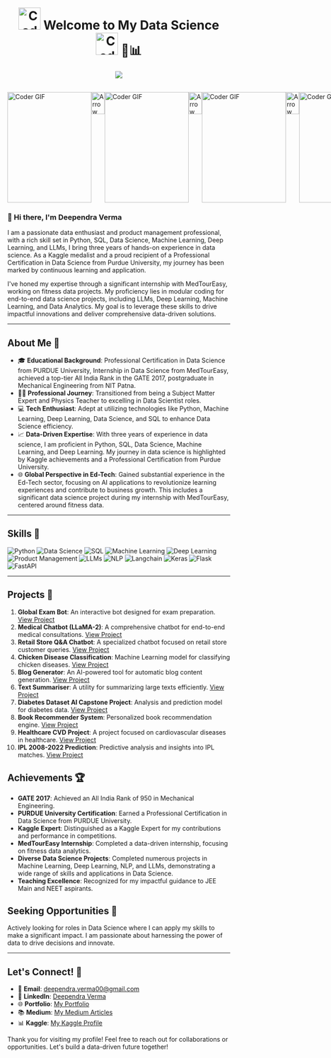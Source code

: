 <center>
    <h1><img src="https://media.tenor.com/oqXocliEYAMAAAAi/hello-yellow.gif" alt="Coder GIF" width="50" height="50"> Welcome to My Data Science <img src="https://user-images.githubusercontent.com/74038190/212257468-1e9a91f1-b626-4baa-b15d-5c385dfa7ed2.gif" alt="Coder GIF" width="50" height="50"> 🚀📊</h1>
</center>

<p align="center">
    <img src="https://readme-typing-svg.demolab.com/?lines=I+am+a+Data+Scientist+with+ML%2C+DL%2C+and+GenAI+expertise.;End-to-End+Projects%3A+On+Machine+Learning%2C+Deep+Learning%2C+GenAI+LLMs&font=Fira%20Code&center=true&width=2500&height=45&color=f75c7e&vCenter=true&pause=1000&size=50" />
</p>


<br>
<div style="display: flex; justify-content: space-between;">
    <img src="https://media1.tenor.com/m/IQ6Z-aPhr1wAAAAd/date-everywhere-data.gif" alt="Coder GIF" width="190" height="250">
    <img src="https://media.tenor.com/Zw9xJqkeKBEAAAAi/arrow-kws.gif" alt="Arrow GIF" width="30" height="50">
    <img src="https://media1.tenor.com/m/2unHkuoMLhcAAAAd/data-code.gif" alt="Coder GIF" width="190" height="250">
    <img src="https://media.tenor.com/Zw9xJqkeKBEAAAAi/arrow-kws.gif" alt="Arrow GIF" width="30" height="50">
    <img src="https://media1.tenor.com/m/lUS8_KLWgk4AAAAd/similarweb-data.gif" alt="Coder GIF" width="190" height="250">
    <img src="https://media.tenor.com/Zw9xJqkeKBEAAAAi/arrow-kws.gif" alt="Arrow GIF" width="30" height="50">
    <img src="https://media1.tenor.com/m/eAvYn-gw0_MAAAAd/deep-hidden-layers.gif" alt="Coder GIF" width="190" height="250">
</div>



### 👋 Hi there, I'm Deependra Verma

I am a passionate data enthusiast and product management professional, with a rich skill set in Python, SQL, Data Science, Machine Learning, Deep Learning, and LLMs, I bring three years of hands-on experience in data science. As a Kaggle medalist and a proud recipient of a Professional Certification in Data Science from Purdue University, my journey has been marked by continuous learning and application.

I've honed my expertise through a significant internship with MedTourEasy, working on fitness data projects. My proficiency lies in modular coding for end-to-end data science projects, including LLMs, Deep Learning, Machine Learning, and Data Analytics. My goal is to leverage these skills to drive impactful innovations and deliver comprehensive data-driven solutions.

---

## About Me 🌟

- 🎓 **Educational Background**: Professional Certification in Data Science from PURDUE University, Internship in Data Science from MedTourEasy, achieved a top-tier All India Rank in the GATE 2017, postgraduate in Mechanical Engineering from NIT Patna.
- 🧑‍🏫 **Professional Journey**: Transitioned from being a Subject Matter Expert and Physics Teacher to excelling in Data Scientist roles.
- 💻 **Tech Enthusiast**: Adept at utilizing technologies like Python, Machine Learning, Deep Learning, Data Science, and SQL to enhance Data Science efficiency.
- 📈 **Data-Driven Expertise**: With three years of experience in data science, I am proficient in Python, SQL, Data Science, Machine Learning, and Deep Learning. My journey in data science is highlighted by Kaggle achievements and a Professional Certification from Purdue University.
- 🌐 **Global Perspective in Ed-Tech**: Gained substantial experience in the Ed-Tech sector, focusing on AI applications to revolutionize learning experiences and contribute to business growth. This includes a significant data science project during my internship with MedTourEasy, centered around fitness data.

---


## Skills 💼

![Python](https://img.shields.io/badge/-Python-3776AB?style=for-the-badge&logo=python&logoColor=white)
![Data Science](https://img.shields.io/badge/-Data%20Science-3776AB?style=for-the-badge)
![SQL](https://img.shields.io/badge/-SQL-336791?style=for-the-badge&logo=MySQL&logoColor=white)
![Machine Learning](https://img.shields.io/badge/-Machine%20Learning-3776AB?style=for-the-badge)
![Deep Learning](https://img.shields.io/badge/-Deep%20Learning-3776AB?style=for-the-badge)
![Product Management](https://img.shields.io/badge/-Product%20Management-3776AB?style=for-the-badge)
![LLMs](https://img.shields.io/badge/-LLMs-3776AB?style=for-the-badge)
![NLP](https://img.shields.io/badge/-NLP-3776AB?style=for-the-badge)
![Langchain](https://img.shields.io/badge/-Langchain-3776AB?style=for-the-badge)
![Keras](https://img.shields.io/badge/-Keras-D00000?style=for-the-badge&logo=Keras&logoColor=white)
![Flask](https://img.shields.io/badge/-Flask-000000?style=for-the-badge&logo=Flask&logoColor=white)
![FastAPI](https://img.shields.io/badge/-FastAPI-009688?style=for-the-badge&logo=FastAPI&logoColor=white)


---

## Projects 📘

1. **Global Exam Bot**: An interactive bot designed for exam preparation. [View Project](https://github.com/DeependraVerma/global-exam-bot)
2. **Medical Chatbot (LLaMA-2)**: A comprehensive chatbot for end-to-end medical consultations. [View Project](https://github.com/DeependraVerma/end-to-end-medical-chatbot-llama-2)
3. **Retail Store Q&A Chatbot**: A specialized chatbot focused on retail store customer queries. [View Project](https://github.com/DeependraVerma/Chatbot-Q-and-A---Retail-Store)
4. **Chicken Disease Classification**: Machine Learning model for classifying chicken diseases. [View Project](https://github.com/DeependraVerma/chicken-disease-classification)
5. **Blog Generator**: An AI-powered tool for automatic blog content generation. [View Project](https://github.com/DeependraVerma/Blog-Generator)
6. **Text Summariser**: A utility for summarizing large texts efficiently. [View Project](https://github.com/DeependraVerma/Text-Summariser)
7. **Diabetes Dataset AI Capstone Project**: Analysis and prediction model for diabetes data. [View Project](https://github.com/DeependraVerma/diabetes-dataset-ai-capstone_project-1)
8. **Book Recommender System**: Personalized book recommendation engine. [View Project](https://github.com/DeependraVerma/book-recommender-system-1)
9. **Healthcare CVD Project**: A project focused on cardiovascular diseases in healthcare. [View Project](https://github.com/DeependraVerma/Healthcare_CVD)
10. **IPL 2008-2022 Prediction**: Predictive analysis and insights into IPL matches. [View Project](https://github.com/DeependraVerma/ipl-2008-2022-prediction)


## Achievements 🏆

- **GATE 2017**: Achieved an All India Rank of 950 in Mechanical Engineering.
- **PURDUE University Certification**: Earned a Professional Certification in Data Science from PURDUE University.
- **Kaggle Expert**: Distinguished as a Kaggle Expert for my contributions and performance in competitions.
- **MedTourEasy Internship**: Completed a data-driven internship, focusing on fitness data analytics.
- **Diverse Data Science Projects**: Completed numerous projects in Machine Learning, Deep Learning, NLP, and LLMs, demonstrating a wide range of skills and applications in Data Science.
-  **Teaching Excellence**: Recognized for my impactful guidance to JEE Main and NEET aspirants.



## Seeking Opportunities 🌱

Actively looking for roles in Data Science where I can apply my skills to make a significant impact. I am passionate about harnessing the power of data to drive decisions and innovate.

---

## Let's Connect! 🤝

- 📧 **Email**: [deependra.verma00@gmail.com](mailto:deependra.verma00@gmail.com)
- 💼 **LinkedIn**: [Deependra Verma](https://www.linkedin.com/in/deependra-verma-284668146/)
- 🌐 **Portfolio**: [My Portfolio](https://deependradatascience-productportfolio.netlify.app/)
- 📚 **Medium**: [My Medium Articles](https://medium.com/@deependra.verma00)
- 📊 **Kaggle**: [My Kaggle Profile](https://www.kaggle.com/deependraverma13)

Thank you for visiting my profile! Feel free to reach out for collaborations or opportunities. Let's build a data-driven future together!

